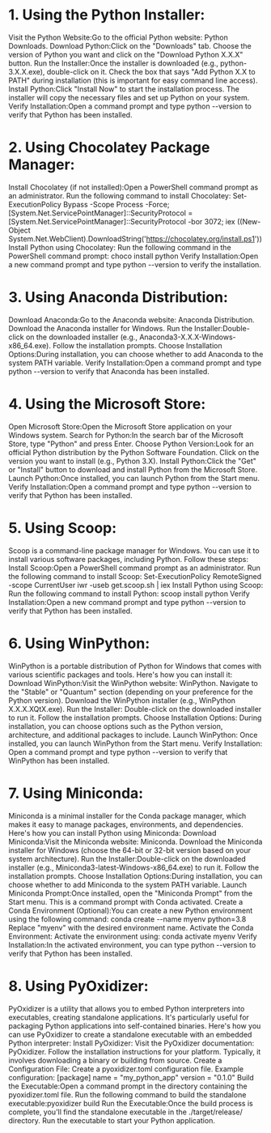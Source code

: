 # 1. Using the Python Installer:
Visit the Python Website:Go to the official Python website: Python Downloads.
Download Python:Click on the "Downloads" tab.
                Choose the version of Python you want and click on the "Download Python X.X.X" button.
Run the Installer:Once the installer is downloaded (e.g., python-3.X.X.exe), double-click on it.
                Check the box that says "Add Python X.X to PATH" during installation (this is important for easy command line access).
Install Python:Click "Install Now" to start the installation process.
                The installer will copy the necessary files and set up Python on your system.
Verify Installation:Open a command prompt and type python --version to verify that Python has been installed.

# 2. Using Chocolatey Package Manager:
Install Chocolatey (if not installed):Open a PowerShell command prompt as an administrator.
                Run the following command to install Chocolatey:
                Set-ExecutionPolicy Bypass -Scope Process -Force; [System.Net.ServicePointManager]::SecurityProtocol = [System.Net.ServicePointManager]::SecurityProtocol -bor 3072; iex ((New-Object System.Net.WebClient).DownloadString('https://chocolatey.org/install.ps1'))
Install Python using Chocolatey:
                Run the following command in the PowerShell command prompt:
                choco install python
Verify Installation:Open a new command prompt and type python --version to verify the installation.

# 3. Using Anaconda Distribution:
Download Anaconda:Go to the Anaconda website: Anaconda Distribution.
                 Download the Anaconda installer for Windows.
Run the Installer:Double-click on the downloaded installer (e.g., Anaconda3-X.X.X-Windows-x86_64.exe).
                 Follow the installation prompts.
Choose Installation Options:During installation, you can choose whether to add Anaconda to the system PATH variable.
Verify Installation:Open a command prompt and type python --version to verify that Anaconda has been installed.

# 4. Using the Microsoft Store:
Open Microsoft Store:Open the Microsoft Store application on your Windows system.
Search for Python:In the search bar of the Microsoft Store, type "Python" and press Enter.
Choose Python Version:Look for an official Python distribution by the Python Software Foundation.
                  Click on the version you want to install (e.g., Python 3.X).
Install Python:Click the "Get" or "Install" button to download and install Python from the Microsoft Store.
Launch Python:Once installed, you can launch Python from the Start menu.
Verify Installation:Open a command prompt and type python --version to verify that Python has been installed.

# 5. Using Scoop:
Scoop is a command-line package manager for Windows. You can use it to install various software packages, including Python. Follow these steps:
Install Scoop:Open a PowerShell command prompt as an administrator.
              Run the following command to install Scoop:
              Set-ExecutionPolicy RemoteSigned -scope CurrentUser
              iwr -useb get.scoop.sh | iex
Install Python using Scoop:
              Run the following command to install Python:
              scoop install python
Verify Installation:Open a new command prompt and type python --version to verify that Python has been installed.

# 6. Using WinPython:
WinPython is a portable distribution of Python for Windows that comes with various scientific packages and tools. Here's how you can install it:
Download WinPython:Visit the WinPython website: WinPython.
              Navigate to the "Stable" or "Quantum" section (depending on your preference for the Python version).
              Download the WinPython installer (e.g., WinPython X.X.X.XQtX.exe).
Run the Installer:
              Double-click on the downloaded installer to run it.
              Follow the installation prompts.
Choose Installation Options:
              During installation, you can choose options such as the Python version, architecture, and additional packages to include.
Launch WinPython:
              Once installed, you can launch WinPython from the Start menu.
Verify Installation:
              Open a command prompt and type python --version to verify that WinPython has been installed.

# 7. Using Miniconda:
Miniconda is a minimal installer for the Conda package manager, which makes it easy to manage packages, environments, and dependencies. Here's how you can install Python using Miniconda:
Download Miniconda:Visit the Miniconda website: Miniconda.
          Download the Miniconda installer for Windows (choose the 64-bit or 32-bit version based on your system architecture).
Run the Installer:Double-click on the downloaded installer (e.g., Miniconda3-latest-Windows-x86_64.exe) to run it.
           Follow the installation prompts.
Choose Installation Options:During installation, you can choose whether to add Miniconda to the system PATH variable.
Launch Miniconda Prompt:Once installed, open the "Miniconda Prompt" from the Start menu. This is a command prompt with Conda activated.
Create a Conda Environment (Optional):You can create a new Python environment using the following command:
          conda create --name myenv python=3.8
          Replace "myenv" with the desired environment name.
Activate the Conda Environment:
Activate the environment using:
          conda activate myenv
Verify Installation:In the activated environment, you can type python --version to verify that Python has been installed.

# 8. Using PyOxidizer:
PyOxidizer is a utility that allows you to embed Python interpreters into executables, creating standalone applications. It's particularly useful for packaging Python applications into self-contained binaries. Here's how you can use PyOxidizer to create a standalone executable with an embedded Python interpreter:
Install PyOxidizer:
Visit the PyOxidizer documentation: PyOxidizer.
        Follow the installation instructions for your platform. Typically, it involves downloading a binary or building from source.
Create a Configuration File:
Create a pyoxidizer.toml configuration file. Example configuration:
        [package]
        name = "my_python_app"
        version = "0.1.0"
Build the Executable:Open a command prompt in the directory containing the pyoxidizer.toml file.
Run the following command to build the standalone executable:pyoxidizer build
Run the Executable:Once the build process is complete, you'll find the standalone executable in the ./target/release/ directory.
Run the executable to start your Python application.
